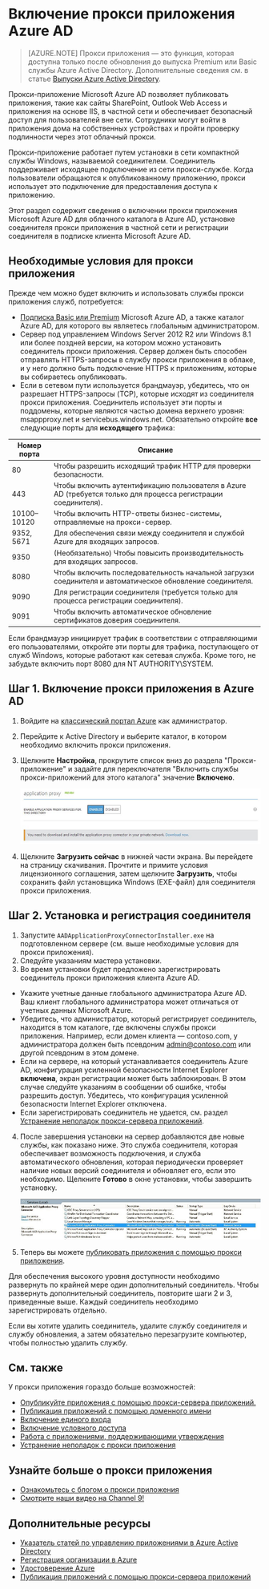 <properties
	pageTitle="Включение прокси приложения Azure AD | Microsoft Azure"
	description="Описывается, как настроить и запустить прокси приложения Azure AD."
	services="active-directory"
	documentationCenter=""
	authors="kgremban"
	manager="StevenPo"
	editor=""/>

<tags
	ms.service="active-directory"
	ms.workload="identity"
	ms.tgt_pltfrm="na"
	ms.devlang="na"
	ms.topic="get-started-article"
	ms.date="04/12/2016"
	ms.author="kgremban"/>

# Включение прокси приложения Azure AD
> [AZURE.NOTE] Прокси приложения — это функция, которая доступна только после обновления до выпуска Premium или Basic службы Azure Active Directory. Дополнительные сведения см. в статье [Выпуски Azure Active Directory](active-directory-editions.md).

Прокси-приложение Microsoft Azure AD позволяет публиковать приложения, такие как сайты SharePoint, Outlook Web Access и приложения на основе IIS, в частной сети и обеспечивает безопасный доступ для пользователей вне сети. Сотрудники могут войти в приложения дома на собственных устройствах и пройти проверку подлинности через этот облачный прокси.

Прокси-приложение работает путем установки в сети компактной службы Windows, называемой соединителем. Соединитель поддерживает исходящее подключение из сети прокси-службе. Когда пользователи обращаются к опубликованному приложению, прокси использует это подключение для предоставления доступа к приложению.

Этот раздел содержит сведения о включении прокси приложения Microsoft Azure AD для облачного каталога в Azure AD, установке соединителя прокси приложения в частной сети и регистрации соединителя в подписке клиента Microsoft Azure AD.

## Необходимые условия для прокси приложения
Прежде чем можно будет включить и использовать службы прокси приложения служб, потребуется:

- [Подписка Basic или Premium](active-directory-editions.md) Microsoft Azure AD, а также каталог Azure AD, для которого вы являетесь глобальным администратором.
- Сервер под управлением Windows Server 2012 R2 или Windows 8.1 или более поздней версии, на котором можно установить соединитель прокси приложения. Сервер должен быть способен отправлять HTTPS-запросы в службу прокси приложения в облаке, и у него должно быть подключение HTTPS к приложениям, которые вы собираетесь опубликовать.
- Если в сетевом пути используется брандмауэр, убедитесь, что он разрешает HTTPS-запросы (TCP), которые исходят из соединителя прокси приложения. Соединитель использует эти порты и поддомены, которые являются частью домена верхнего уровня: msappproxy.net и servicebus.windows.net. Обязательно откройте **все** следующие порты для **исходящего** трафика:

Номер порта | Описание
--- | ---
80 | Чтобы разрешить исходящий трафик HTTP для проверки безопасности.
443 | Чтобы включить аутентификацию пользователя в Azure AD (требуется только для процесса регистрации соединителя).
10100–10120 | Чтобы включить HTTP-ответы бизнес-системы, отправляемые на прокси-сервер.
9352, 5671 | Для обеспечения связи между соединителя и службой Azure для входящих запросов.
9350 | (Необязательно) Чтобы повысить производительность для входящих запросов.
8080 | Чтобы включить последовательность начальной загрузки соединителя и автоматическое обновление соединителя.
9090 | Для регистрации соединителя (требуется только для процесса регистрации соединителя).
9091 | Чтобы включить автоматическое обновление сертификатов доверия соединителя.

Если брандмауэр инициирует трафик в соответствии с отправляющими его пользователями, откройте эти порты для трафика, поступающего от служб Windows, которые работают как сетевая служба. Кроме того, не забудьте включить порт 8080 для NT AUTHORITY\\SYSTEM.


## Шаг 1. Включение прокси приложения в Azure AD
1. Войдите на [классический портал Azure](https://manage.windowsazure.com/) как администратор.
2. Перейдите к Active Directory и выберите каталог, в котором необходимо включить прокси приложения.
3. Щелкните **Настройка**, прокрутите список вниз до раздела "Прокси-приложение" и задайте для переключателя "Включить службы прокси-приложений для этого каталога" значение **Включено**.

	![Включение прокси приложения](./media/active-directory-application-proxy-enable/app_proxy_enable.png)

4. Щелкните **Загрузить сейчас** в нижней части экрана. Вы перейдете на страницу скачивания. Прочтите и примите условия лицензионного соглашения, затем щелкните **Загрузить**, чтобы сохранить файл установщика Windows (EXE-файл) для соединителя прокси приложения.

## Шаг 2. Установка и регистрация соединителя
1. Запустите `AADApplicationProxyConnectorInstaller.exe` на подготовленном сервере (см. выше необходимые условия для прокси приложения).
2. Следуйте указаниям мастера установки.
3. Во время установки будет предложено зарегистрировать соединитель прокси приложения клиента Azure AD.

  - Укажите учетные данные глобального администратора Azure AD. Ваш клиент глобального администратора может отличаться от учетных данных Microsoft Azure.
  - Убедитесь, что администратор, который регистрирует соединитель, находится в том каталоге, где включены службы прокси приложения. Например, если домен клиента — contoso.com, у администратора должен быть псевдоним admin@contoso.com или другой псевдоним в этом домене.
  - Если на сервере, на который устанавливается соединитель Azure AD, конфигурация усиленной безопасности Internet Explorer **включена**, экран регистрации может быть заблокирован. В этом случае следуйте указаниям в сообщении об ошибке, чтобы разрешить доступ. Убедитесь, что конфигурация усиленной безопасности Internet Explorer отключена.
  - Если зарегистрировать соединитель не удается, см. раздел [Устранение неполадок прокси-сервера приложений](active-directory-application-proxy-troubleshoot.md).  

4. После завершения установки на сервер добавляются две новые службы, как показано ниже. Это служба соединителя, которая обеспечивает возможность подключения, и служба автоматического обновления, которая периодически проверяет наличие новых версий соединителя и обновляет его, если это необходимо. Щелкните **Готово** в окне установки, чтобы завершить установку.

	![Службы соединителей прокси приложения](./media/active-directory-application-proxy-enable/app_proxy_services.png)

5. Теперь вы можете [публиковать приложения с помощью прокси приложения](active-directory-application-proxy-publish.md).

Для обеспечения высокого уровня доступности необходимо развернуть по крайней мере один дополнительный соединитель. Чтобы развернуть дополнительный соединитель, повторите шаги 2 и 3, приведенные выше. Каждый соединитель необходимо зарегистрировать отдельно.

Если вы хотите удалить соединитель, удалите службу соединителя и службу обновления, а затем обязательно перезагрузите компьютер, чтобы полностью удалить службу.


## См. также
У прокси приложения гораздо больше возможностей:

- [Опубликуйте приложения с помощью прокси-сервера приложений.](active-directory-application-proxy-publish.md)
- [Публикация приложений с помощью доменного имени](active-directory-application-proxy-custom-domains.md)
- [Включение единого входа](active-directory-application-proxy-sso-using-kcd.md)
- [Включение условного доступа](active-directory-application-proxy-conditional-access.md)
- [Работа с приложениями, поддерживающими утверждения](active-directory-application-proxy-claims-aware-apps.md)
- [Устранение неполадок с прокси приложения](active-directory-application-proxy-troubleshoot.md)

## Узнайте больше о прокси приложения
- [Ознакомьтесь с блогом о прокси приложения](http://blogs.technet.com/b/applicationproxyblog/)
- [Смотрите наши видео на Channel 9!](http://channel9.msdn.com/events/Ignite/2015/BRK3864)

## Дополнительные ресурсы
- [Указатель статей по управлению приложениями в Azure Active Directory](active-directory-apps-index.md)
- [Регистрация организации в Azure](sign-up-organization.md)
- [Удостоверение Azure](fundamentals-identity.md)
- [Публикация приложений с помощью прокси-сервера приложений](active-directory-application-proxy-publish.md)

<!---HONumber=AcomDC_0518_2016-->